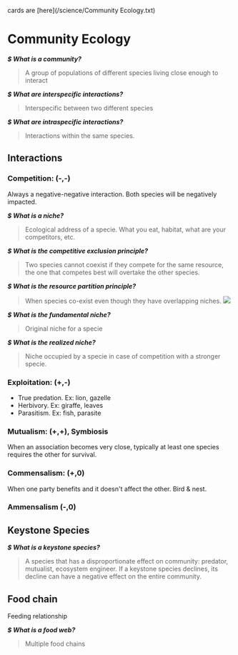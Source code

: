 cards are [here](/science/Community Ecology.txt)
# Community Ecology

***$ What is a community?***
> A group of populations of different species living close enough to interact

***$ What are interspecific interactions?***
> Interspecific between two different species

***$ What are intraspecific interactions?***
> Interactions within the same species.

## Interactions

### Competition: (-,-)

Always a negative-negative interaction. Both species will be negatively impacted.

***$ What is a niche?***
> Ecological address of a specie. What you eat, habitat, what are your competitors, etc.

***$ What is the competitive exclusion principle?***
> Two species cannot coexist if they compete for the same resource, the one that competes best will overtake the other species.

***$ What is the resource partition principle?***
> When species co-exist even though they have overlapping niches. <img src="https://i.ytimg.com/vi/hjHxMtOCq-o/hqdefault.jpg">

***$ What is the fundamental niche?***
> Original niche for a specie

***$ What is the realized niche?***
> Niche occupied by a specie in case of competition with a stronger specie.

### Exploitation: (+,-)

- True predation. Ex: lion, gazelle
- Herbivory. Ex: giraffe, leaves
- Parasitism. Ex: fish, parasite

### Mutualism: (+,+), Symbiosis

When an association becomes very close, typically at least one species requires the other for survival.

### Commensalism: (+,0)

When one party benefits and it doesn't affect the other. Bird & nest.

### Ammensalism (-,0)

## Keystone Species

***$ What is a keystone species?***
> A species that has a disproportionate effect on community: predator, mutualist, ecosystem engineer. If a keystone species declines, its decline can have a negative effect on the entire community.

## Food chain

Feeding relationship

***$ What is a food web?***
> Multiple food chains

